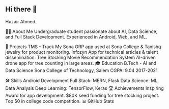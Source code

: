 ## Hi there 👋

Huzair Ahmed
 

👨‍💻 About Me
Undergraduate student passionate about AI, Data Science, and Full Stack Development. Experienced in Android, Web, and ML.

🚀 Projects
TMS - Track My Sona
ORP app used at Sona College & Tanishq jewelry for product monitoring.
Infozyn
App for technical articles & talent dissemination.
Tree Stocking Movie Recommendation System
AI-driven drone app for tree counting in large areas.
🎓 Education
B.Tech - AI and Data Science
Sona College of Technology, Salem
CGPA: 9.04
2017-2021

🛠️ Skills
Android Development
Full Stack: MERN, Flask
Data Science: ML, Data Analysis
Deep Learning: TensorFlow, Keras
🏆 Achievements
Inspiring Award for app development.
$80K seed funding for tree stocking project.
Top 50 in college code competition.
📊 GitHub Stats



<!--
**Huzair13/Huzair13** is a ✨ _special_ ✨ repository because its `README.md` (this file) appears on your GitHub profile.

Here are some ideas to get you started:

- 🔭 I’m currently working on ...
- 🌱 I’m currently learning ...
- 👯 I’m looking to collaborate on ...
- 🤔 I’m looking for help with ...
- 💬 Ask me about ...
- 📫 How to reach me: ...
- 😄 Pronouns: ...
- ⚡ Fun fact: ...
-->
